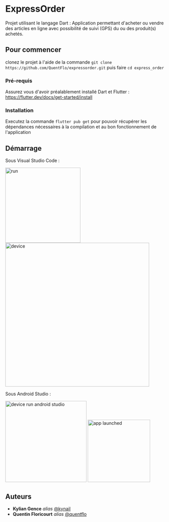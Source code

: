 # ExpressOrder

Projet utilisant le langage Dart : Application permettant d'acheter ou vendre des articles en ligne avec possibilité de suivi (GPS) du ou des produit(s) achetés.

## Pour commencer

clonez le projet à l'aide de la commande ``git clone https://github.com/QuentFlo/expressorder.git``
puis faire ``cd express_order``

### Pré-requis

Assurez vous d'avoir préalablement installé Dart et Flutter : https://flutter.dev/docs/get-started/install

### Installation

Executez la commande ``flutter pub get`` pour pouvoir récupérer les dépendances nécessaires à la compilation et au bon fonctionnement de l'application


## Démarrage

Sous Visual Studio Code :

<img width="236" alt="run" src="https://user-images.githubusercontent.com/72348896/139526482-a445e60d-d45a-4d31-a97d-e252014e13fb.PNG">

<img width="452" alt="device" src="https://user-images.githubusercontent.com/72348896/139526505-12d60edd-8ee9-4ba9-a41b-1b26971c4410.PNG">

Sous Android Studio :

<img width="255" alt="device run android studio" src="https://user-images.githubusercontent.com/72348896/139526463-ff11d312-a880-46cd-894f-50bccdef9f1f.PNG">

<img width="196" alt="app launched" src="https://user-images.githubusercontent.com/72348896/139526442-a3d9f202-d6de-49dc-a74a-480422c39550.PNG">

## Auteurs

* **Kylian Gence** _alias_ [@kynail](https://github.com/kynail)
* **Quentin Floricourt** _alias_ [@quentflo](https://github.com/QuentFlo)

